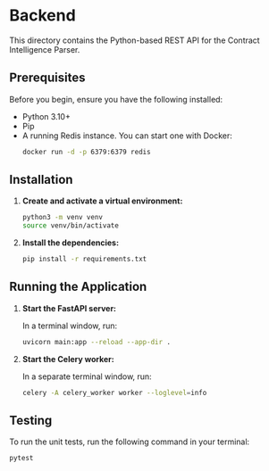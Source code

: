 # Backend

This directory contains the Python-based REST API for the Contract Intelligence Parser.

## Prerequisites

Before you begin, ensure you have the following installed:

- Python 3.10+
- Pip
- A running Redis instance. You can start one with Docker:
  ```bash
  docker run -d -p 6379:6379 redis
  ```

## Installation

1.  **Create and activate a virtual environment:**

    ```bash
    python3 -m venv venv
    source venv/bin/activate
    ```

2.  **Install the dependencies:**

    ```bash
    pip install -r requirements.txt
    ```

## Running the Application

1.  **Start the FastAPI server:**

    In a terminal window, run:

    ```bash
    uvicorn main:app --reload --app-dir .
    ```

2.  **Start the Celery worker:**

    In a separate terminal window, run:

    ```bash
    celery -A celery_worker worker --loglevel=info
    ```

## Testing

To run the unit tests, run the following command in your terminal:

```bash
pytest
```
